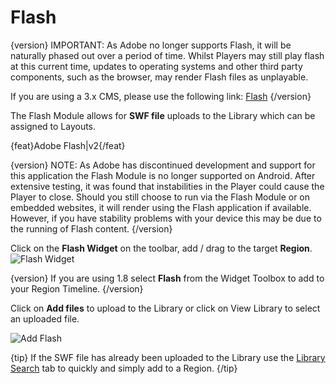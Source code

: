 

# Flash

{version}
IMPORTANT: As Adobe no longer supports Flash, it will be naturally phased out over a period of time. Whilst Players may still play flash at this current time, updates to operating systems and other third party components, such as the browser, may render Flash files as unplayable.

If you are using a 3.x CMS, please use the following link: [Flash](media_module_flash.html)
{/version}

The Flash Module allows for **SWF file** uploads to the Library which can be assigned to Layouts.

{feat}Adobe Flash|v2{/feat}

{version}
NOTE: As Adobe has discontinued development and support for this application the Flash Module is no longer supported on Android. After extensive testing, it was found that instabilities in the Player could cause the Player to close. Should you still choose to run via the Flash Module or on embedded websites, it will render using the Flash application if available. However, if you have stability problems with your device this may be due to the running of Flash content.
{/version}

Click on the **Flash Widget** on the toolbar,  add / drag to the target **Region**.![Flash Widget](img/v2_media_flash_widget.png)

{version}
If you are using 1.8 select **Flash** from the Widget Toolbox to add to your Region Timeline.
{/version}

Click on **Add files** to upload to the Library or click on View Library to select an uploaded file.

![Add Flash](img/v2_media_flash_upload.png)

{tip}
If the SWF file has already been uploaded to the Library use the [Library Search](layouts_library_search.html) tab to quickly and simply add to a Region.
{/tip}